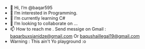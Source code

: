 - 👋 Hi, I’m @baqar595
- 👀 I’m interested in Programming.
- 🌱 I’m currently learning C#
- 💞️ I’m looking to collaborate on ...
- 📫 How to reach me . Send messige on Gmail : baqarbuxsianidze@gmail.com Or baqushaillegal19@gmail.com
- Warning : This ain't Yo playground :o

<!---
baqar595/baqar595 is a ✨ special ✨ repository because its `README.md` (this file) appears on your GitHub profile.
You can click the Preview link to take a look at your changes.
--->
